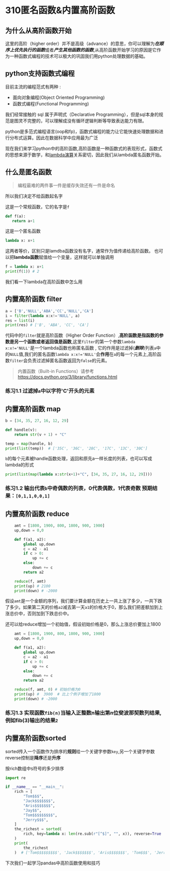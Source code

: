 # 310匿名函数&内置高阶函数

## 为什么从高阶函数开始

这里的高阶（higher order）并不是高级（advance）的意思，你可以理解为***在顺序上优先执行的函数***或者***产生其他函数的函数***,从高阶函数开始学习的原因是它作为一种函数式编程的技术可以极大的巩固我们用python处理数据的基础。


## python支持函数式编程

目前主流的编程范式有两种 :

* 面向对象编程(Object Oriented Programming)
* 函数式编程(Functional Programming)

我们经常接触的 sql 属于声明式（Declarative Programming），但是sql本身的规范是图灵不完整的，可以理解成没有循环逻辑判断等导致表达能力有限。

python是多范式编程语言(oop和fp)，函数式编程的能力让它能快速处理数据和进行分布式运算。因此在数据科学中应用最为广泛

现在我们来学习python中的高阶函数,高阶函数是一种函数式的表现形式，函数式的思想来源于数学，和[lambda演算](https://zh.wikipedia.org/wiki/%CE%9B%E6%BC%94%E7%AE%97)关系密切，因此我们从lambda匿名函数开始。

## 什么是匿名函数

>编程最难的两件事一件是缓存失效还有一件是命名

所以我们决定不给函数起名字

这是一个常规函数，它的名字是```f```

``` python
def f(a):
   return a+1
```

这是一个匿名函数

``` python
lambda x: x+1
```

这两者等价，区别只是lamdba函数没有名字，通常作为值传递给高阶函数。
也可以把**lambda函数**赋值给一个变量，这样就可以单独调用

``` python
f = lambda x: x+1
print(f(1)) # 2
```

我们看一下lambda在高阶函数中怎么用

## 内置高阶函数 filter 

``` python
a = ['B','NULL','ABA','CC','NULL','CA']
i = filter(lambda x:x!='NULL', a)
res = list(i)
print(res) # ['B', 'ABA', 'CC', 'CA']
```

代码中的```filter```就是高阶函数（Higher Order Function）,**高阶函数是指函数的参数是另一个函数或者返回值是函数**,这里```filter```的第一个参数```lambda x:x!='NULL'```是一个lambda函数也称匿名函数 , 它的作用是过滤掉(***删除***)列表```a```中的```NULL```值,我们的匿名函数```lambda x:x!='NULL'```会**作用**在```a```的每一个元素上,高阶函数```filter```会负责过滤掉匿名函数返回为```false```的元素。

> 内置函数（Built-in Functions）请参考
https://docs.python.org/3/library/functions.html


### 练习1.1 过滤掉```a```中以字符'**C**'开头的元素



## 内置高阶函数 map 
``` python
b = [34, 35, 27, 16, 12, 29]

def handle(v):
    return str(v + 1) + "C"

temp = map(handle, b)
print(list(temp))  # ['35C', '36C', '28C', '17C', '13C', '30C']
```

```b```的每个元素被handle函数处理，返回和原先a一样长度的列表，也可以写成lambda的形式

``` python
print(list(map(lambda x:str(x+1)+"C", [34, 35, 27, 16, 12, 29])))
```

### 练习1.2 输出代表```b```中奇偶数的列表，0代表偶数，1代表奇数 预期结果：```[0,1,1,0,0,1]```

## 内置高阶函数 reduce 

``` python
    amt = [1800, 1900, 800, 1800, 900, 1900]
    up,down = 0,0

    def f(a1, a2):
        global up,down
        c = a2 - a1
        if c > 0:
            up += c
        else:
            down += c
        return a2

    reduce(f, amt)
    print(up) # 2100
    print(down) # -2000
```

假设```amt```是一个金额的序列，我们要计算金额在历史上一共上涨了多少，一共下跌了多少。如果第二天的价格```a2```减去第一天```a1```的价格大于0，那么我们把差额加到上涨总价中，否则加到下跌总价中。

还可以给reduce增加一个初始值，假设初始价格是0，那么上涨总价要加上1800

``` python
    amt = [1800, 1900, 800, 1800, 900, 1900]
    up,down = 0,0

    def f(a1, a2):
        global up,down
        c = a2 - a1
        if c > 0:
            up += c
        else:
            down += c
        return a2

    reduce(f, amt, 0) # 初始价格为0
    print(up) #  3900  # 比上个例子增加了1800
    print(down) # -2000
```

### 练习1.3 实现函数```fib(n)```当输入正整数n输出第n位斐波那契数列结果,例如fib(3)输出的结果```2```

## 内置高阶函数sorted

sorted传入一个函数作为排序的**规则**给一个关键字参数```key```,另一个关键字参数reverse控制是**降序**还是**升序**

按rich数组中```$```符号的多少排序
```python
import re

if __name__ == "__main__":
    rich = [
        "Tom$$$",
        "Jack$$$$$$$",
        "Aris$$$$$$$",
        "Jay$$",
        "Tom$$$$$$$$$",
        "Jerry$$$",
    ]
    the_richest = sorted(
        rich, key=lambda x: len(re.sub(r"[^$]", "", x)), reverse=True
    )
    print(
        the_richest
    )  # ['Tom$$$$$$$$$', 'Jack$$$$$$$', 'Aris$$$$$$$', 'Tom$$$', 'Jerry$$$', 'Jay$$']

```

下次我们一起学习pandas中高阶函数使用和技巧

